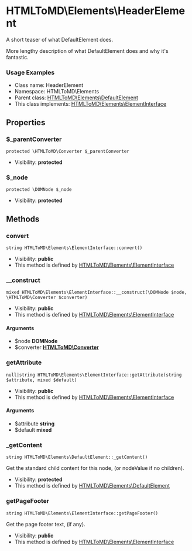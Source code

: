 HTMLToMD\Elements\HeaderElement
===============

A short teaser of what DefaultElement does.

More lengthy description of what DefaultElement does and why it's fantastic.

<h3>Usage Examples</h3>


* Class name: HeaderElement
* Namespace: HTMLToMD\Elements
* Parent class: [HTMLToMD\Elements\DefaultElement](htmltomd_elements_defaultelement.md)
* This class implements: [HTMLToMD\Elements\ElementInterface](htmltomd_elements_elementinterface.md)




Properties
----------


### $_parentConverter

    protected \HTMLToMD\Converter $_parentConverter





* Visibility: **protected**


### $_node

    protected \DOMNode $_node





* Visibility: **protected**


Methods
-------


### convert

    string HTMLToMD\Elements\ElementInterface::convert()





* Visibility: **public**
* This method is defined by [HTMLToMD\Elements\ElementInterface](htmltomd_elements_elementinterface.md)




### __construct

    mixed HTMLToMD\Elements\ElementInterface::__construct(\DOMNode $node, \HTMLToMD\Converter $converter)





* Visibility: **public**
* This method is defined by [HTMLToMD\Elements\ElementInterface](htmltomd_elements_elementinterface.md)


#### Arguments
* $node **DOMNode**
* $converter **[HTMLToMD\Converter](htmltomd_converter.md)**



### getAttribute

    null|string HTMLToMD\Elements\ElementInterface::getAttribute(string $attribute, mixed $default)





* Visibility: **public**
* This method is defined by [HTMLToMD\Elements\ElementInterface](htmltomd_elements_elementinterface.md)


#### Arguments
* $attribute **string**
* $default **mixed**



### _getContent

    string HTMLToMD\Elements\DefaultElement::_getContent()

Get the standard child content for this node, (or nodeValue if no children).



* Visibility: **protected**
* This method is defined by [HTMLToMD\Elements\DefaultElement](htmltomd_elements_defaultelement.md)




### getPageFooter

    string HTMLToMD\Elements\ElementInterface::getPageFooter()

Get the page footer text, (if any).



* Visibility: **public**
* This method is defined by [HTMLToMD\Elements\ElementInterface](htmltomd_elements_elementinterface.md)



